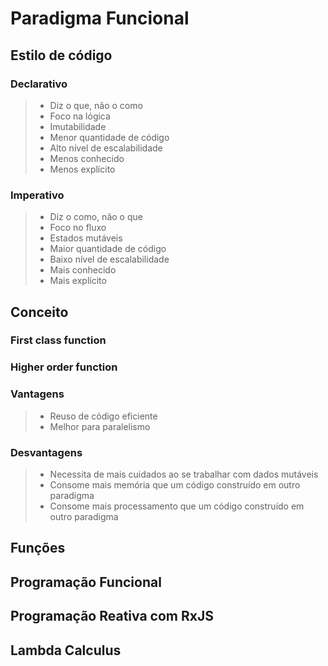 # Paradigma Funcional

## Estilo de código

### Declarativo

> - Diz o que, não o como
> - Foco na lógica
> - Imutabilidade
> - Menor quantidade de código
> - Alto nível de escalabilidade
> - Menos conhecido
> - Menos explícito

### Imperativo

> - Diz o como, não o que
> - Foco no fluxo
> - Estados mutáveis
> - Maior quantidade de código
> - Baixo nível de escalabilidade
> - Mais conhecido
> - Mais explícito

## Conceito

### First class function

### Higher order function

### Vantagens

> - Reuso de código eficiente
> - Melhor para paralelismo

### Desvantagens

> - Necessita de mais cuidados ao se trabalhar com dados mutáveis
> - Consome mais memória que um código construído em outro paradigma
> - Consome mais processamento que um código construído em outro paradigma

## Funções

## Programação Funcional

## Programação Reativa com RxJS

## Lambda Calculus

